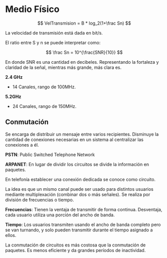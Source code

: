 # Medio Físico

$$
VelTransmision = B * log_2(1+\frac Sn)
$$

La velocidad de transmisión está dada en bit/s.

El ratio entre S y n se puede interpretar como:

$$
\frac Sn = 10^{\frac{SNR}{10}}
$$

En donde SNR es una cantidad en decibeles. Representando la fortaleza y claridad
de la señal, mientras más grande, más clara es.

**2.4 GHz**

- 14 Canales, rango de 100MHz.

**5.2GHz**

- 24 Canales, rango de 150MHz.

## Conmutación

Se encarga de distribuir un mensaje entre varios recipientes. Disminuye la
cantidad de conexiones necesarias en un sistema al centralizar las conexiones a
él.

**PSTN**: Public Switched Telephone Network

**ARPANET**: En lugar de dividir los circuitos se divide la información en
paquetes.

En telefonía establecer una conexión dedicada se conoce como circuito.

La idea es que un mismo canal puede ser usado para distintos usuarios mediante
multiplexación (combinar dos o más señales). Se realiza por división de
frecuencias o tiempo.

**Frecuencias**: Tienen la ventaja de transmitir de forma continua. Desventaja,
cada usuario utiliza una porción del ancho de banda.

**Tiempo**: Los usuarios transmiten usando el ancho de banda completo pero se
van turnando, y solo pueden transmitir durante el tiempo asignado a ellos.

La conmutación de circuitos es más costosa que la conmutación de paquetes. Es
menos eficiente y da grandes períodos de inactividad.
